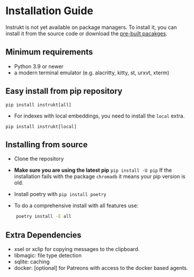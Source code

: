 # Installation Guide

Instrukt is not yet available on package managers. To install it, you can install it from the source code or download the [pre-built pacakges](https://github.com/blob42/Instrukt/releases).

## Minimum requirements

- Python 3.9 or newer
- a modern terminal emulator (e.g. alacritty, kitty, st, urxvt, xterm)

## Easy install from pip repository

`pip install instrukt[all]`

- For indexes with local embeddings, you need to install the `local` extra.

`pip install instrukt[local]`

## Installing from source

- Clone the repository

- **Make sure you are using the latest pip** `pip install -U pip`
If the installation fails with the package `chromadb` it means
your pip version is old.

- Install poetry with `pip install poetry`
- To do a comprehensive install with all features use:

```sh
    poetry install -E all
```

## Extra Dependencies
- xsel or xclip for copying messages to the clipboard.
- libmagic: file type detection
- sqlite: caching
- docker: [optional] for Patreons with access to the docker based agents.

